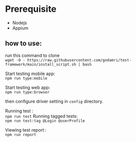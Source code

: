 # Prerequisite  
- Nodejs
- Appium

## how to use:
run this command to clone  
`wget -O - https://raw.githubusercontent.com/godamri/test-framework/main/install_script.sh | bash`

Start testing mobile app:  
`npm run type:mobile`  

Start testing web app:  
`npm run type:browser`

then configure driver setting in `config` directory.

Running test :  
`npm run test`
Running tagged tests:  
`npm run test:tag @Login @userProfile`

Viewing test report :  
`npm run report`
